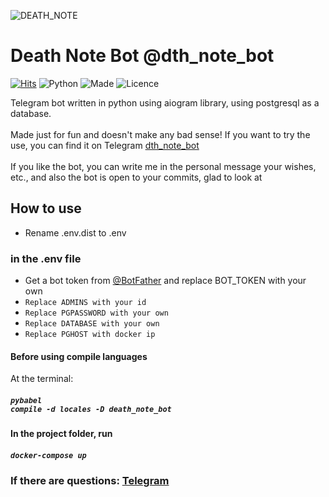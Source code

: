 ![DEATH_NOTE](https://img3.goodfon.ru/wallpaper/nbig/d/fd/tetrad-smerti-layt-l-ryuk.jpg)

# Death Note Bot @dth_note_bot
 
[![Hits](https://hits.seeyoufarm.com/api/count/incr/badge.svg?url=https%3A%2F%2Fgithub.com%2Fwaydk%2FDeathNoteBot&count_bg=%23000000&title_bg=%23000000&icon=riseup.svg&icon_color=%23E7E7E7&title=hits&edge_flat=false)](https://hits.seeyoufarm.com)
![Python](https://img.shields.io/badge/python%20-3.8-black?labelColor=060606&logo=python&logoColor=white)
![Made](https://img.shields.io/badge/Made%20with%20fun%20-🍎-black?labelColor=060606)
![Licence](https://img.shields.io/badge/Licence%20-MIT-black?labelColor=060606)

Telegram bot written in python using aiogram library, using postgresql as a database.
<br></br>
Made just for fun and doesn't make any bad sense! If you want to try the use, you can find it on Telegram [dth_note_bot](https://t.me/dth_note_bot)
<br></br>
If you like the bot, you can write me in the personal message your wishes, etc., and also the bot is open to your commits, glad to look at



## How to use
- Rename .env.dist to .env
### in the .env file
- Get a bot token from [@BotFather](http://telegram.me/BotFather) and replace BOT_TOKEN with your own
- `Replace ADMINS with your id`
- `Replace PGPASSWORD with your own`
- `Replace DATABASE with your own`
- `Replace PGHOST with docker ip`
#### Before using сompile languages
At the terminal:
##### <code>pybabel compile -d locales -D death_note_bot</code>

#### In the project folder, run
##### <code>docker-compose up</code>

### If there are questions: [Telegram](https://t.me/waydk)
